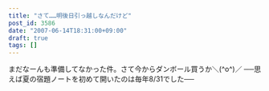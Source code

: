 ```yaml
---
title: "さて……明後日引っ越しなんだけど"
post_id: 3586
date: "2007-06-14T18:31:00+09:00"
draft: true
tags: []
---
```



まだなーんも準備してなかった件。さて今からダンボール買うか＼(^o^)／ ──思えば夏の宿題ノートを初めて開いたのは毎年8/31でした──
